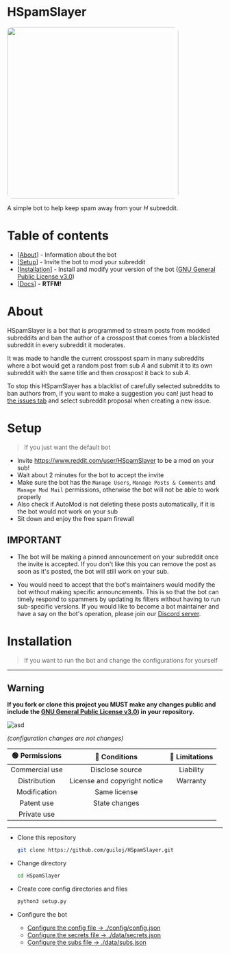 # HSpamSlayer

<a href="https://www.pixiv.net/en/artworks/59561246"><img style="height: 400px; border-radius: 10px;" class="taiga" src="https://cdn.discordapp.com/attachments/766913349442600971/913633329130115092/59561246_p0_master1200.png"><img></a>

A simple bot to help keep spam away from your _H_ subreddit.

# Table of contents

-   [[About](#about)] - Information about the bot
-   [[Setup](#setup)] - Invite the bot to mod your subreddit
-   [[Installation](#installation)] - Install and modify your version of the bot ([GNU General Public License v3.0](https://www.gnu.org/licenses/gpl-3.0.txt))
-   [[Docs](https://github.com/guiloj/HSpamSlayer/tree/master/doc/)] - **RTFM!**

# About

HSpamSlayer is a bot that is programmed to stream posts from modded subreddits and ban the author of a crosspost that comes from a blacklisted subreddit in every subreddit it moderates.

It was made to handle the current crosspost spam in many subreddits where a bot would get a random post from sub _A_ and submit it to its own subreddit with the same title and then crosspost it back to sub _A_.

To stop this HSpamSlayer has a blacklist of carefully selected subreddits to ban authors from, if you want to make a suggestion you can! just head to [the issues tab](https://github.com/guiloj/HSpamSlayer/issues) and select subreddit proposal when creating a new issue.

# Setup

> If you just want the default bot

-   Invite https://www.reddit.com/user/HSpamSlayer to be a mod on your sub!
-   Wait about 2 minutes for the bot to accept the invite
-   Make sure the bot has the `Manage Users`, `Manage Posts & Comments` and `Manage Mod Mail` permissions, otherwise the bot will not be able to work properly
-   Also check if AutoMod is not deleting these posts automatically, if it is the bot would not work on your sub
-   Sit down and enjoy the free spam firewall

## IMPORTANT

-   The bot will be making a pinned announcement on your subreddit once the invite is accepted. If you don't like this you can remove the post as soon as it's posted, the bot will still work on your sub.

-   You would need to accept that the bot's maintainers would modify the bot without making specific announcements. This is so that the bot can timely respond to spammers by updating its filters without having to run sub-specific versions. If you would like to become a bot maintainer and have a say on the bot's operation, please join our [Discord server](https://discord.gg/GCCPARFf5r).

# Installation

> If you want to run the bot and change the configurations for yourself

---

## Warning

**If you fork or clone this project you MUST make any changes public and include the [GNU General Public License v3.0](https://choosealicense.com/licenses/gpl-3.0/)) in your repository.**

![asd](https://www.gnu.org/graphics/gplv3-with-text-136x68.png)

_(configuration changes are not changes)_

| 🟢 Permissions |        🔵 Conditions         | 🔴 Limitations |
| :------------: | :--------------------------: | :------------: |
| Commercial use |       Disclose source        |   Liability    |
|  Distribution  | License and copyright notice |    Warranty    |
|  Modification  |         Same license         |                |
|   Patent use   |        State changes         |                |
|  Private use   |                              |                |

---

-   Clone this repository
    ```sh
    git clone https://github.com/guiloj/HSpamSlayer.git
    ```
-   Change directory

    ```sh
    cd HSpamSlayer
    ```

-   Create core config directories and files
    ```sh
    python3 setup.py
    ```
-   Configure the bot
    -   [Configure the config file -> ./config/config.json](https://github.com/guiloj/HSpamSlayer/blob/master/doc/config.md)
    -   [Configure the secrets file -> ./data/secrets.json](https://github.com/guiloj/HSpamSlayer/blob/master/doc/secrets.md)
    -   [Configure the subs file -> ./data/subs.json](https://github.com/guiloj/HSpamSlayer/blob/master/doc/subs.md)
